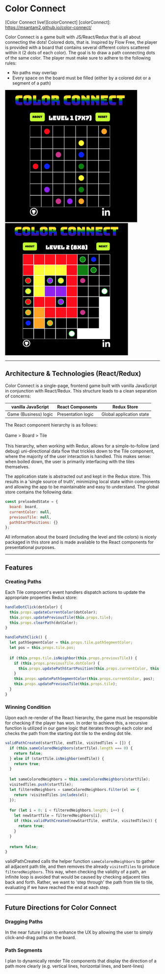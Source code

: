 # Color Connect

[Color Connect live!][colorConnect]
[colorConnect]: https://msantam2.github.io/color-connect/

Color Connect is a game built with JS/React/Redux that is all about connecting the dots! Colored dots, that is. Inspired by Flow Free, the player is provided with a board that contains several different colors scattered within it (2 dots of each color). The goal is to draw a path connecting dots of the same color. The player must make sure to adhere to the following rules:

- No paths may overlap
- Every space on the board must be filled (either by a colored dot or a segment of a path)

<img src="https://github.com/msantam2/color-connect/blob/master/images/blank_board.png" width="430" height="430" />
<img src="https://github.com/msantam2/color-connect/blob/master/images/gameplay.gif" width="400" height="430" />

-----------

## Architecture & Technologies (React/Redux)

Color Connect is a single-page, frontend game built with vanilla JavaScript in conjunction with React/Redux. This structure leads to a clean separation of concerns:

| vanilla JavaScript | React Components | Redux Store |
| --------------     | --------------   | -------------- |
| Game (Business) logic | Presentation logic | Global application state |

The React component hierarchy is as follows:<br></br>
Game > Board > Tile<br></br>
This hierarchy, when working with Redux, allows for a simple-to-follow (and debug) uni-directional data flow that trickles down to the Tile component, where the majority of the user interaction is handled. This makes sense: when boiled down, the user is primarily interfacing with the tiles themselves.

The application state is abstracted out and kept in the Redux store. This results in a 'single source of truth', minimizing local state within components and allowing the app to be maintainable and easy to understand. The global store contains the following data:
```js
const preloadedState = {
  board: board,
  currentColor: null,
  previousTile: null,
  pathStartPositions: {}
};
```
All information about the board (including the level and tile colors) is nicely packaged in this store and is made available to the React components for presentational purposes.

---------

## Features

### Creating Paths

Each Tile component's event handlers dispatch actions to update the appropriate properties Redux store:
```js
handleDotClick(dotColor) {
  this.props.updateCurrentColor(dotColor);
  this.props.updatePreviousTile(this.props.tile);
  this.props.clearPath(dotColor);
}
```

```js
handlePathClick() {
  let pathSegmentColor = this.props.tile.pathSegmentColor;
  let pos = this.props.tile.pos;

  if (this.props.tile.isNeighbor(this.props.previousTile)) {
    if (this.props.previousTile.dotColor) {
      this.props.updatePathStartPosition(this.props.currentColor, this.props.tile.pos);
    }
    this.props.updatePathSegmentColor(this.props.currentColor, pos);
    this.props.updatePreviousTile(this.props.tile);
  }
}
```

### Winning Condition

Upon each re-render of the React hierarchy, the game must be responsible for checking if the player has won. In order to achieve this, a recursive function is utilized in our game logic that iterates through each color and checks the path from the starting dot tile to the ending dot tile.

```js
validPathCreated(startTile, endTile, visitedTiles = []) {
  if (this.sameColoredNeighbors(startTile).length === 0) {
    return false;
  } else if (startTile.isNeighbor(endTile)) {
    return true;
  }

  let sameColoredNeighbors = this.sameColoredNeighbors(startTile);
  visitedTiles.push(startTile);
  let filteredNeighbors = sameColoredNeighbors.filter(el => {
    return !visitedTiles.includes(el);
  });

  for (let i = 0; i < filteredNeighbors.length; i++) {
    let newStartTile = filteredNeighbors[i];
    if (this.validPathCreated(newStartTile, endTile, visitedTiles)) {
      return true;
    }
  }

  return false;
}
```
validPathCreated calls the helper function ```sameColoredNeighbors``` to gather all adjacent path tile, and then removes the already ```visitedTiles``` to produce ```filteredNeighbors```. This way, when checking the validity of a path, an infinite loop is avoided that would be caused by checking adjacent tiles back and forth. Rather, we want to 'step through' the path from tile to tile, evaluating if we have reached the end at each step.

---------

## Future Directions for Color Connect

### Dragging Paths

In the near future I plan to enhance the UX by allowing the user to simply click-and-drag paths on the board.

### Path Segments

I plan to dynamically render Tile components that display the direction of a path more clearly (e.g. vertical lines, horizontal lines, and bent-lines)
